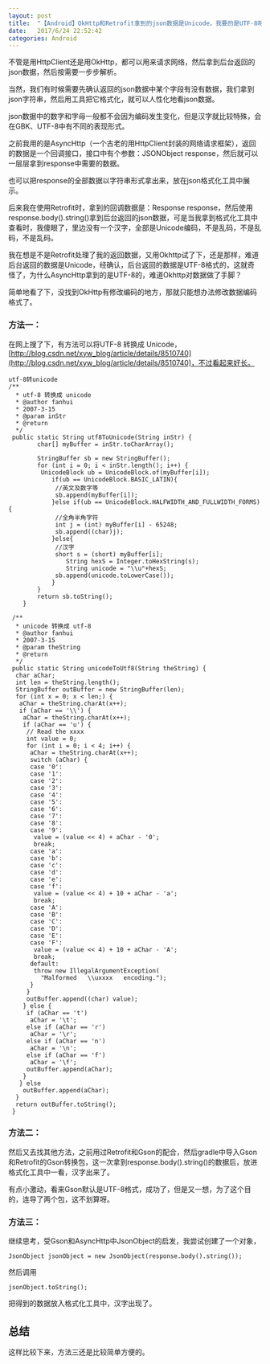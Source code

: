 ```yaml
---
layout: post
title:  "【Android】OkHttp和Retrofit拿到的json数据是Unicode，我要的是UTF-8呀"
date:   2017/6/24 22:52:42
categories: Android
---
```


不管是用HttpClient还是用OkHttp，都可以用来请求网络，然后拿到后台返回的json数据，然后按需要一步步解析。

当然，我们有时候需要先确认返回的json数据中某个字段有没有数据，我们拿到json字符串，然后用工具把它格式化，就可以人性化地看json数据。

json数据中的数字和字母一般都不会因为编码发生变化，但是汉字就比较特殊，会在GBK、UTF-8中有不同的表现形式。

之前我用的是AsyncHttp（一个古老的用HttpClient封装的网络请求框架），返回的数据是一个回调接口，接口中有个参数：JSONObject response，然后就可以一层层拿到response中需要的数据。

也可以把response的全部数据以字符串形式拿出来，放在json格式化工具中展示。

后来我在使用Retrofit时，拿到的回调数据是：Response<ResponseBody> response，然后使用response.body().string()拿到后台返回的json数据，可是当我拿到格式化工具中查看时，我傻眼了，里边没有一个汉字，全部是Unicode编码，不是乱码，不是乱码，不是乱码。

我在想是不是Retrofit处理了我的返回数据，又用Okhttp试了下，还是那样，难道后台返回的数据是Unicode，经确认，后台返回的数据是UTF-8格式的，这就奇怪了，为什么AsyncHttp拿到的是UTF-8的，难道Okhttp对数据做了手脚？

简单地看了下，没找到OkHttp有修改编码的地方，那就只能想办法修改数据编码格式了。

### 方法一：

在网上搜了下，有方法可以将UTF-8 转换成 Unicode，[http://blog.csdn.net/xyw_blog/article/details/8510740](http://blog.csdn.net/xyw_blog/article/details/8510740)，不过看起来好长。

```
utf-8转unicode
/**
  * utf-8 转换成 unicode
  * @author fanhui
  * 2007-3-15
  * @param inStr
  * @return
  */
 public static String utf8ToUnicode(String inStr) {
        char[] myBuffer = inStr.toCharArray();
        
        StringBuffer sb = new StringBuffer();
        for (int i = 0; i < inStr.length(); i++) {
         UnicodeBlock ub = UnicodeBlock.of(myBuffer[i]);
            if(ub == UnicodeBlock.BASIC_LATIN){
             //英文及数字等
             sb.append(myBuffer[i]);
            }else if(ub == UnicodeBlock.HALFWIDTH_AND_FULLWIDTH_FORMS){
             //全角半角字符
             int j = (int) myBuffer[i] - 65248;
             sb.append((char)j);
            }else{
             //汉字
             short s = (short) myBuffer[i];
                String hexS = Integer.toHexString(s);
                String unicode = "\\u"+hexS;
             sb.append(unicode.toLowerCase());
            }
        }
        return sb.toString();
    }
 
 /**
  * unicode 转换成 utf-8
  * @author fanhui
  * 2007-3-15
  * @param theString
  * @return
  */
 public static String unicodeToUtf8(String theString) {
  char aChar;
  int len = theString.length();
  StringBuffer outBuffer = new StringBuffer(len);
  for (int x = 0; x < len;) {
   aChar = theString.charAt(x++);
   if (aChar == '\\') {
    aChar = theString.charAt(x++);
    if (aChar == 'u') {
     // Read the xxxx
     int value = 0;
     for (int i = 0; i < 4; i++) {
      aChar = theString.charAt(x++);
      switch (aChar) {
      case '0':
      case '1':
      case '2':
      case '3':
      case '4':
      case '5':
      case '6':
      case '7':
      case '8':
      case '9':
       value = (value << 4) + aChar - '0';
       break;
      case 'a':
      case 'b':
      case 'c':
      case 'd':
      case 'e':
      case 'f':
       value = (value << 4) + 10 + aChar - 'a';
       break;
      case 'A':
      case 'B':
      case 'C':
      case 'D':
      case 'E':
      case 'F':
       value = (value << 4) + 10 + aChar - 'A';
       break;
      default:
       throw new IllegalArgumentException(
         "Malformed   \\uxxxx   encoding.");
      }
     }
     outBuffer.append((char) value);
    } else {
     if (aChar == 't')
      aChar = '\t';
     else if (aChar == 'r')
      aChar = '\r';
     else if (aChar == 'n')
      aChar = '\n';
     else if (aChar == 'f')
      aChar = '\f';
     outBuffer.append(aChar);
    }
   } else
    outBuffer.append(aChar);
  }
  return outBuffer.toString();
 }
```
### 方法二：
然后又去找其他方法，之前用过Retrofit和Gson的配合，然后gradle中导入Gson和Retrofit的Gson转换包，这一次拿到response.body().string()的数据后，放进格式化工具中一看，汉字出来了。

有点小激动，看来Gson默认是UTF-8格式，成功了，但是又一想，为了这个目的，连导了两个包，这不划算呀。

### 方法三：
继续思考，受Gson和AsyncHttp中JsonObject的启发，我尝试创建了一个对象，
```
JsonObject jsonObject = new JsonObject(response.body().string());
```
然后调用
```
jsonObject.toString();
```
把得到的数据放入格式化工具中，汉字出现了。

## 总结

这样比较下来，方法三还是比较简单方便的。